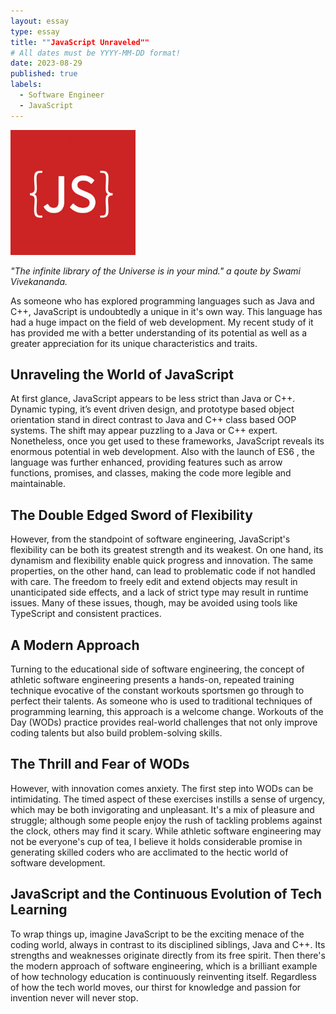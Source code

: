 ```yaml
---
layout: essay
type: essay
title: ""JavaScript Unraveled""
# All dates must be YYYY-MM-DD format!
date: 2023-08-29
published: true
labels:
  - Software Engineer
  - JavaScript
---
```


<img width="200px" class="rounded float-start pe-4" src="../img/javascript-libraries.jpg">

*"The infinite library of the Universe is in your mind." a qoute by Swami Vivekananda.* 

As someone who has explored programming languages such as Java and C++, JavaScript is undoubtedly a unique in it's own way. This language has had a huge impact on the field of web development. My recent study of it has provided me with a better understanding of its potential as well as a greater appreciation for its unique characteristics and traits.

## Unraveling the World of JavaScript

At first glance, JavaScript appears to be less strict than Java or C++. Dynamic typing, it’s event driven design, and prototype based object orientation stand in direct contrast to Java and C++ class based OOP systems. The shift may appear puzzling to a Java or C++ expert. Nonetheless, once you get used to these frameworks, JavaScript reveals its enormous potential in web development. Also with the launch of ES6 , the language was further enhanced, providing features such as arrow functions, promises, and classes, making the code more legible and maintainable.


## The Double Edged Sword of Flexibility

However, from the standpoint of software engineering, JavaScript's flexibility can be both its greatest strength and its weakest. On one hand, its dynamism and flexibility enable quick progress and innovation. The same properties, on the other hand, can lead to problematic code if not handled with care. The freedom to freely edit and extend objects may result in unanticipated side effects, and a lack of strict type may result in runtime issues. Many of these issues, though, may be avoided using tools like TypeScript and consistent practices.


## A Modern Approach

Turning to the educational side of software engineering, the concept of athletic software engineering presents a hands-on, repeated training technique evocative of the constant workouts sportsmen go through to perfect their talents. As someone who is used to traditional techniques of programming learning, this approach is a welcome change. Workouts of the Day (WODs) practice provides real-world challenges that not only improve coding talents but also build problem-solving skills.

## The Thrill and Fear of WODs

However, with innovation comes anxiety. The first step into WODs can be intimidating. The timed aspect of these exercises instills a sense of urgency, which may be both invigorating and unpleasant. It's a mix of pleasure and struggle; although some people enjoy the rush of tackling problems against the clock, others may find it scary. While athletic software engineering may not be everyone's cup of tea, I believe it holds considerable promise in generating skilled coders who are acclimated to the hectic world of software development.


## JavaScript and the Continuous Evolution of Tech Learning

To wrap things up, imagine JavaScript to be the exciting menace of the coding world, always in contrast to its disciplined siblings, Java and C++. Its strengths and weaknesses originate directly from its free spirit. Then there's the modern approach of software engineering, which is a brilliant example of how technology education is continuously reinventing itself. Regardless of how the tech world moves, our thirst for knowledge and passion for invention never will never stop.


